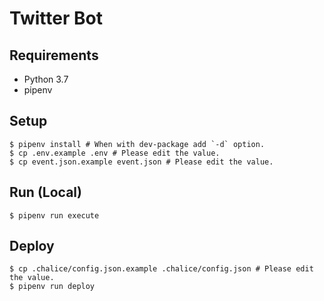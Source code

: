 # Twitter Bot

## Requirements

- Python 3.7
- pipenv

## Setup

```console
$ pipenv install # When with dev-package add `-d` option.
$ cp .env.example .env # Please edit the value.
$ cp event.json.example event.json # Please edit the value.
```

## Run (Local)

```console
$ pipenv run execute
```

## Deploy

```console
$ cp .chalice/config.json.example .chalice/config.json # Please edit the value.
$ pipenv run deploy
```
